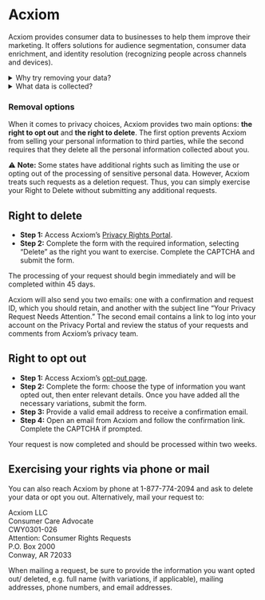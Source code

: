 # Acxiom

Acxiom provides consumer data to businesses to help them improve their marketing. It offers solutions for audience segmentation, consumer data enrichment, and identity resolution (recognizing people across channels and devices).

<details>
<summary>Why try removing your data?</summary>
<p>Opting out of Acxiom will primarily reduce the amount of personalized marketing and targeted online ads you receive. Additionally, it will limit the number of companies that have access to your data and lower the risk of your personal information being compromised in case of a data breach.</p>
</details>
<details>
<summary>What data is collected?</summary>
<p>Acxiom compiles comprehensive consumer profiles that include basic identifying information (full names, contact data, addresses), demographic information (age, gender, marital status, household composition), employment history, online behavior (purchases, sites visited, engagement with ads), hobbies and preferences, and more. To learn what personal data Acxiom maintains about you, submit a Right to Access request <a href='https://privacyportal.onetrust.com/webform/342ca6ac-4177-4827-b61e-19070296cbd3/7229a09c-578f-4ac6-a987-e0428a7b877e'>here</a>.</p>
</details>

### Removal options
When it comes to privacy choices, Acxiom provides two main options: **the right to opt out** and **the right to delete**. The first option prevents Acxiom from selling your personal information to third parties, while the second requires that they delete all the personal information collected about you.

⚠️ **Note:** Some states have additional rights such as limiting the use or opting out of the processing of sensitive personal data. However, Acxiom treats such requests as a deletion request. Thus, you can simply exercise your Right to Delete without submitting any additional requests.

## Right to delete
<div class="list-style-none"></div>

- **Step 1:** Access Acxiom’s [Privacy Rights Portal](https://privacyportal.onetrust.com/webform/342ca6ac-4177-4827-b61e-19070296cbd3/7229a09c-578f-4ac6-a987-e0428a7b877e).
- **Step 2:** Complete the form with the required information, selecting “Delete” as the right you want to exercise. Complete the CAPTCHA and submit the form.

The processing of your request should begin immediately and will be completed within 45 days.

Acxiom will also send you two emails: one with a confirmation and request ID, which you should retain, and another with the subject line “Your Privacy Request Needs Attention.” The second email contains a link to log into your account on the Privacy Portal and review the status of your requests and comments from Acxiom’s privacy team.

## Right to opt out
<div class="list-style-none"></div>

- **Step 1:** Access Acxiom’s [opt-out page](https://www.acxiom.com/optout/).
- **Step 2:** Complete the form: choose the type of information you want opted out, then enter relevant details. Once you have added all the necessary variations, submit the form. 
- **Step 3:** Provide a valid email address to receive a confirmation email.
- **Step 4:** Open an email from Acxiom and follow the confirmation link. Complete the CAPTCHA if prompted.
  
Your request is now completed and should be processed within two weeks.


## Exercising your rights via phone or mail

You can also reach Acxiom by phone at 1-877-774-2094 and ask to delete your data or opt you out. Alternatively, mail your request to:

Acxiom LLC  
Consumer Care Advocate  
CWY0301-026  
Attention: Consumer Rights Requests  
P.O. Box 2000  
Conway, AR 72033

When mailing a request, be sure to provide the information you want opted out/ deleted, e.g. full name (with variations, if applicable), mailing addresses, phone numbers, and email addresses.